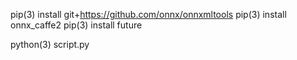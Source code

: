 pip(3) install git+https://github.com/onnx/onnxmltools
pip(3) install onnx_caffe2
pip(3) install future

python(3) script.py

